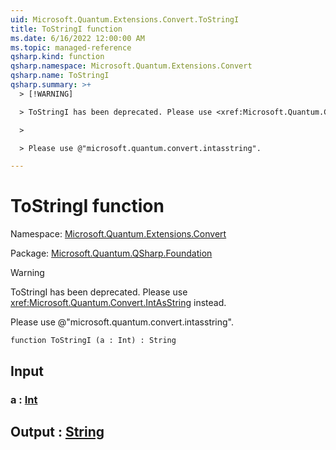 ```yaml
---
uid: Microsoft.Quantum.Extensions.Convert.ToStringI
title: ToStringI function
ms.date: 6/16/2022 12:00:00 AM
ms.topic: managed-reference
qsharp.kind: function
qsharp.namespace: Microsoft.Quantum.Extensions.Convert
qsharp.name: ToStringI
qsharp.summary: >+
  > [!WARNING]

  > ToStringI has been deprecated. Please use <xref:Microsoft.Quantum.Convert.IntAsString> instead.

  >

  > Please use @"microsoft.quantum.convert.intasstring".

---
```


# ToStringI function

Namespace: [Microsoft.Quantum.Extensions.Convert](xref:Microsoft.Quantum.Extensions.Convert)

Package: [Microsoft.Quantum.QSharp.Foundation](https://nuget.org/packages/Microsoft.Quantum.QSharp.Foundation)


> [!WARNING]
> ToStringI has been deprecated. Please use <xref:Microsoft.Quantum.Convert.IntAsString> instead.
>
> Please use @"microsoft.quantum.convert.intasstring".



```qsharp
function ToStringI (a : Int) : String
```


## Input

### a : [Int](xref:microsoft.quantum.qsharp.valueliterals#int-literals)





## Output : [String](xref:microsoft.quantum.qsharp.valueliterals#string-literals)

